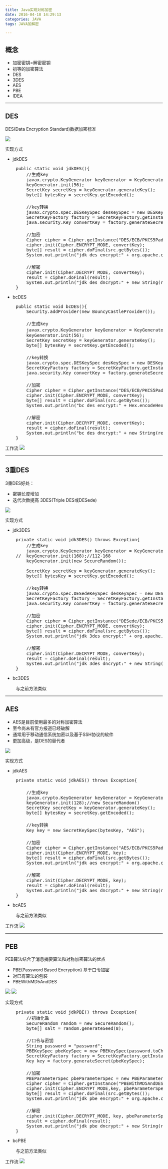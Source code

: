 ```yaml
---
title: Java实现对称加密
date: 2016-04-18 14:29:13
categories: JAVA
tags: JAVA加解密

---
```


## 概念
- 加密密钥=解密密钥
- 初等的加密算法
- DES
 - 3DES
- AES
- PBE
- IDEA

<!--more-->

----------  

## DES
DES(Data Encryption Standard)数据加密标准

![](http://oc1kexygx.bkt.clouddn.com/secret/DES-1.png)


实现方式
- jdkDES

<pre>
	public static void jdkDES(){
		//生成key
		javax.crypto.KeyGenerator keyGenerator = KeyGenerator.getInstance("DES");
		keyGenerator.init(56);
		SecretKey secretKey = keyGenerator.generateKey();
		byte[] bytesKey = secretKey.getEncoded();
　
		//key转换
		javax.crypto.spec.DESKeySpec desKeySpec = new DESKeySpec(bytesKey);
		SecretKeyFactory factory = SecretKeyFactory.getInstance("DES");
		java.security.Key convertKey = factory.generateSecret(desKeySpec);
　
		//加密
		Cipher cipher = Cipher.getInstance("DES/ECB/PKCS5Padding");
		cipher.init(Cipher.ENCRYPT_MODE, convertKey);
		byte[] result = cipher.doFinal(src.getBytes());
		System.out.println("jdk des encrypt:" + org.apache.commons.codec.binary.Hex.encodeHexString(result));
　
		//解密
		cipher.init(Cipher.DECRYPT_MODE, convertKey);
		result = cipher.doFinal(result);
		System.out.println("jdk des dncrypt:" + new String(result));
	}
</pre>

- bcDES

<pre>
	public static void bcDES(){
		Security.addProvider(new BouncyCastleProvider());
　
		//生成key
		javax.crypto.KeyGenerator keyGenerator = KeyGenerator.getInstance("DES","BC");//此处需要添加provider
		keyGenerator.init(56);
		SecretKey secretKey = keyGenerator.generateKey();
		byte[] bytesKey = secretKey.getEncoded();
　
		//key转换
		javax.crypto.spec.DESKeySpec desKeySpec = new DESKeySpec(bytesKey);
		SecretKeyFactory factory = SecretKeyFactory.getInstance("DES");
		java.security.Key convertKey = factory.generateSecret(desKeySpec);
　
		//加密
		Cipher cipher = Cipher.getInstance("DES/ECB/PKCS5Padding");
		cipher.init(Cipher.ENCRYPT_MODE, convertKey);
		byte[] result = cipher.doFinal(src.getBytes());
		System.out.println("bc des encrypt:" + Hex.encodeHexString(result));
　
		//解密
		cipher.init(Cipher.DECRYPT_MODE, convertKey);
		result = cipher.doFinal(result);
		System.out.println("bc des dncrypt:" + new String(result));
	}
</pre>

工作流
![](http://oc1kexygx.bkt.clouddn.com/secret/DES.png)

----------  

## 3重DES
3重DES好处：
 - 密钥长度增加
 - 迭代次数提高
3DES(Triple DES或DESede)

![](http://oc1kexygx.bkt.clouddn.com/secret/3DES.png)

实现方式

- jdk3DES

<pre>
	private static void jdk3DES() throws Exception{
		//生成key
		javax.crypto.KeyGenerator keyGenerator = KeyGenerator.getInstance("DESede");
	//	keyGenerator.init(168);//112-168
		keyGenerator.init(new SecureRandom());
		
		SecretKey secretKey = keyGenerator.generateKey();
		byte[] bytesKey = secretKey.getEncoded();
　
		//key转换
		javax.crypto.spec.DESedeKeySpec desKeySpec = new DESedeKeySpec(bytesKey);
		SecretKeyFactory factory = SecretKeyFactory.getInstance("DESede");
		java.security.Key convertKey = factory.generateSecret(desKeySpec);
　
		//加密
		Cipher cipher = Cipher.getInstance("DESede/ECB/PKCS5Padding");
		cipher.init(Cipher.ENCRYPT_MODE, convertKey);
		byte[] result = cipher.doFinal(src.getBytes());
		System.out.println("jdk 3des encrypt:" + org.apache.commons.codec.binary.Hex.encodeHexString(result));
　
		//解密
		cipher.init(Cipher.DECRYPT_MODE, convertKey);
		result = cipher.doFinal(result);
		System.out.println("jdk 3des dncrypt:" + new String(result));
	}
</pre>

- bc3DES

<pre>
	与之前方法类似
</pre>

----------  

## AES
- AES是目前使用最多的对称加密算法
- 至今尚未有官方报道已经破解
- 通常用于移动通信系统加密以及基于SSH协议的软件
- 更加高级，是DES的替代者

![](http://oc1kexygx.bkt.clouddn.com/secret/AES-1.png)

实现方式

- jdkAES

<pre>
	private static void jdkAES() throws Exception{
　
		//生成key
		javax.crypto.KeyGenerator keyGenerator = KeyGenerator.getInstance("AES");
		keyGenerator.init(128);//new SecureRandom()
		SecretKey secretKey = keyGenerator.generateKey();
		byte[] bytesKey = secretKey.getEncoded();
　
		//key转换
		Key key = new SecretKeySpec(bytesKey, "AES");
　
		//加密
		Cipher cipher = Cipher.getInstance("AES/ECB/PKCS5Padding");
		cipher.init(Cipher.ENCRYPT_MODE, key);
		byte[] result = cipher.doFinal(src.getBytes());
		System.out.println("jdk aes encrypt:" + org.apache.commons.codec.binary.Hex.encodeHexString(result));
　
		//解密
		cipher.init(Cipher.DECRYPT_MODE, key);
		result = cipher.doFinal(result);
		System.out.println("jdk aes dncrypt:" + new String(result));
	}
</pre>

- bcAES

<pre>
	与之前方法类似
</pre>

工作流
![](http://oc1kexygx.bkt.clouddn.com/secret/AES.png)

----------  

## PEB
PEB算法结合了消息摘要算法和对称加密算法的优点

- PBE(Password Based Encryption) 基于口令加密
- 对已有算法的包装
- PBEWithMD5AndDES

![](http://oc1kexygx.bkt.clouddn.com/secret/PBE-1.png)
![](http://oc1kexygx.bkt.clouddn.com/secret/PBE-2.png)

实现方式

<pre>
	private static void jdkPBE() throws Exception{
		//初始化盐
		SecureRandom random = new SecureRandom();
		byte[] salt = random.generateSeed(8);
　
		//口令与密钥
		String password = "password";
		PBEKeySpec pbeKeySpec = new PBEKeySpec(password.toCharArray());
		SecretKeyFactory factory = SecretKeyFactory.getInstance("PBEWithMD5AndDES");
		Key key = factory.generateSecret(pbeKeySpec);
　
		//加密
		PBEParameterSpec pbeParameterSpec = new PBEParameterSpec(salt,100);
		Cipher cipher = Cipher.getInstance("PBEWithMD5AndDES");
		cipher.init(Cipher.ENCRYPT_MODE,key, pbeParameterSpec);
		byte[] result = cipher.doFinal(src.getBytes());
		System.out.println("jdk pbe encrypt:" + org.apache.commons.codec.binary.Hex.encodeHexString(result));
　
		//解密
		cipher.init(Cipher.DECRYPT_MODE, key, pbeParameterSpec);
		result = cipher.doFinal(result);
		System.out.println("jdk pbe dncrypt:" + new String(result));
	}
</pre>

- bcPBE

<pre>
	与之前方法类似
</pre>

工作流
![](http://oc1kexygx.bkt.clouddn.com/secret/PBE-3.png)

